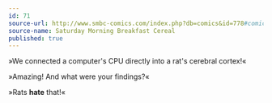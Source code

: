 ```yaml
---
id: 71
source-url: http://www.smbc-comics.com/index.php?db=comics&id=778#comic
source-name: Saturday Morning Breakfast Cereal
published: true
---
```


<p>»We connected a computer's CPU directly into a rat's cerebral cortex!«</p>

<p>»Amazing! And what were your findings?«</p>

<p>»Rats <strong>hate</strong> that!«</p>


